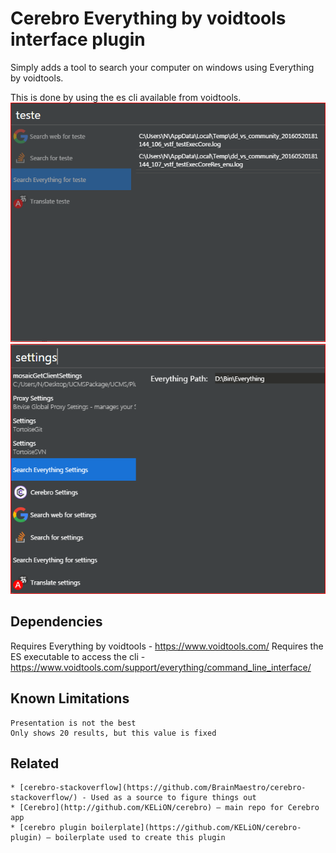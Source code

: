 # Cerebro Everything by voidtools interface plugin

Simply adds a tool to search your computer on windows using Everything by voidtools.

This is done by using the es cli available from voidtools.
![](usage.png)
![](settings_view.png)

## Dependencies

Requires Everything by voidtools - https://www.voidtools.com/
Requires the ES executable to access the cli - https://www.voidtools.com/support/everything/command_line_interface/

## Known Limitations
    Presentation is not the best
    Only shows 20 results, but this value is fixed


## Related
    * [cerebro-stackoverflow](https://github.com/BrainMaestro/cerebro-stackoverflow/) - Used as a source to figure things out
    * [Cerebro](http://github.com/KELiON/cerebro) – main repo for Cerebro app
    * [cerebro plugin boilerplate](https://github.com/KELiON/cerebro-plugin) – boilerplate used to create this plugin

